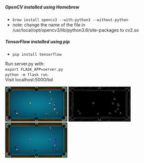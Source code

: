 ##### OpenCV installed using Homebrew
  * `brew install opencv3 --with-python3 --without-python`
  * note: change the name of the file in /usr/local/opt/opencv3/lib/python3.6/site-packages to cv2.so

##### TensorFlow installed using pip
  * `pip install tensorflow`

Run server.py with:  
`export FLASK_APP=server.py`    
`python -m flask run`.  
Visit localhost:5000/bd

<img src="Images/after.png" alt="Original" style="width: 200px" />
<img src="Images/canny.png" alt="Canny" style="width: 200px" />
<img src="Images/orig.png" alt="After" style="width: 200px" />



